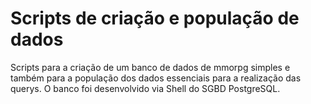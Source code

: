 # Scripts de criação e população de dados

Scripts para a criação de um banco de dados de mmorpg simples e também para a população dos dados essenciais para a realização das querys.
O banco foi desenvolvido via Shell do SGBD PostgreSQL.